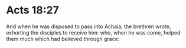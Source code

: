 # Acts 18:27

And when he was disposed to pass into Achaia, the brethren wrote, exhorting the disciples to receive him: who, when he was come, helped them much which had believed through grace: